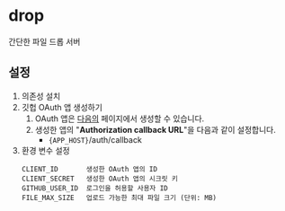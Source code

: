 # drop

간단한 파일 드롭 서버

## 설정

1. 의존성 설치
2. 깃헙 OAuth 앱 생성하기
    1. OAuth 앱은 [다음의](https://github.com/settings/applications/new) 페이지에서 생성할 수 있습니다.
    2. 생성한 앱의 "**Authorization callback URL**"을 다음과 같이 설정합니다.
        - `{APP_HOST}`/auth/callback
3. 환경 변수 설정
    ```
    CLIENT_ID       생성한 OAuth 앱의 ID
    CLIENT_SECRET   생성한 OAuth 앱의 시크릿 키
    GITHUB_USER_ID  로그인을 허용할 사용자 ID
    FILE_MAX_SIZE   업로드 가능한 최대 파일 크기 (단위: MB)
    ```
